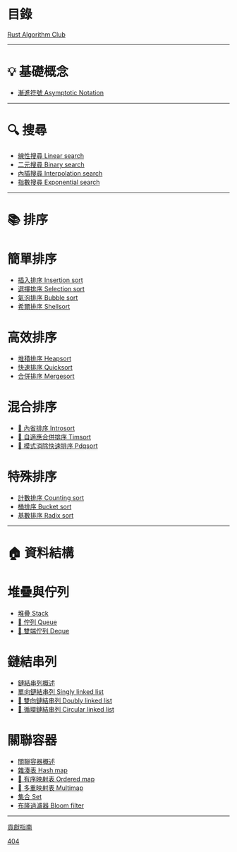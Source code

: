 # 目錄

[Rust Algorithm Club](README.md)

------

# 💡 基礎概念

- [漸進符號 Asymptotic Notation](concepts/asymptotic-notation/README.md)

------

# 🔍 搜尋

- [線性搜尋 Linear search](searching/linear_search/README.md)
- [二元搜尋 Binary search](searching/binary_search/README.md)
- [內插搜尋 Interpolation search](searching/interpolation_search/README.md)
- [指數搜尋 Exponential search](searching/exponential_search/README.md)

------

# 📚 排序

# 簡單排序

- [插入排序 Insertion sort](sorting/insertion_sort/README.md)
- [選擇排序 Selection sort](sorting/selection_sort/README.md)
- [氣泡排序 Bubble sort](sorting/bubble_sort/README.md)
- [希爾排序 Shellsort](sorting/shellsort/README.md)

# 高效排序

- [堆積排序 Heapsort](sorting/heapsort/README.md)
- [快速排序 Quicksort](sorting/quicksort/README.md)
- [合併排序 Mergesort](sorting/mergesort/README.md)

# 混合排序

- [🚧 內省排序 Introsort]()
- [🚧 自適應合併排序 Timsort]()
- [🚧 模式消除快速排序 Pdqsort]()

# 特殊排序

- [計數排序 Counting sort](sorting/counting_sort/README.md)
- [桶排序 Bucket sort](sorting/bucket_sort/README.md)
- [基數排序 Radix sort](sorting/radix_sort/README.md)

------

# 🏠 資料結構

# 堆疊與佇列

- [堆疊 Stack](collections/stack/README.md)
- [🚧 佇列 Queue]()
- [🚧 雙端佇列 Deque]()

# 鏈結串列

- [鏈結串列概述](collections/linked_list/README.md)
- [單向鏈結串列 Singly linked list](collections/singly_linked_list/README.md)
- [🚧 雙向鏈結串列 Doubly linked list]()
- [🚧 循環鏈結串列 Circular linked list]()

# 關聯容器

- [關聯容器概述](collections/associative-container/README.md)
- [雜湊表 Hash map](collections/hash_map/README.md)
- [🚧 有序映射表 Ordered map]()
- [🚧 多重映射表 Multimap]()
- [集合 Set](collections/set/README.md)
- [布隆過濾器 Bloom filter](collections/bloom_filter/README.md)

------

[貢獻指南](CONTRIBUTING.md)

[404](404.md)
